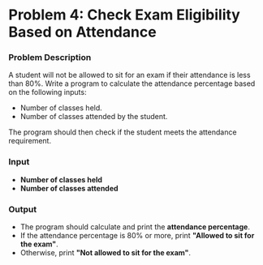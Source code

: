 # Problem 4: Check Exam Eligibility Based on Attendance

### Problem Description

A student will not be allowed to sit for an exam if their attendance is less than 80%. Write a program to calculate the attendance percentage based on the following inputs:
- Number of classes held.
- Number of classes attended by the student.

The program should then check if the student meets the attendance requirement.

### Input

- **Number of classes held**
- **Number of classes attended**

### Output

- The program should calculate and print the **attendance percentage**.
- If the attendance percentage is 80% or more, print **"Allowed to sit for the exam"**.
- Otherwise, print **"Not allowed to sit for the exam"**.

